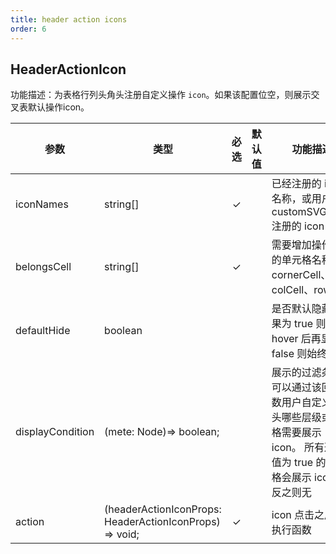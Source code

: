 ```yaml
---
title: header action icons
order: 6
---
```


## HeaderActionIcon

功能描述：为表格行列头角头注册自定义操作 `icon`。如果该配置位空，则展示交叉表默认操作icon。

| 参数 | 类型 | 必选  | 默认值 | 功能描述 |
| --- | --- | :-:  | --- | --- |
| iconNames | string[] | ✓ |    | 已经注册的 icon 名称，或用户通过 customSVGIcons 注册的 icon 名称 |
| belongsCell | string[] | ✓ | |   需要增加操作图标的单元格名称 cornerCell、colCell、rowCell |
| defaultHide | boolean |  |  |   是否默认隐藏, 如果为 true 则为 hover 后再显示；false 则始终显示  |
| displayCondition | (mete: Node)=> boolean; |  |  | 展示的过滤条件，可以通过该回调函数用户自定义行列头哪些层级或单元格需要展示 icon。 所有返回值为 true 的单元格会展示 icon，反之则无 |
| action | (headerActionIconProps: HeaderActionIconProps) => void; | ✓ |  | icon 点击之后的执行函数 |
